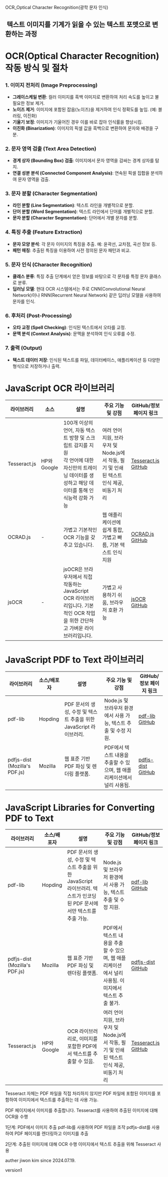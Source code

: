 OCR_Optical Character Recognition(광학 문자 인식)


##  텍스트 이미지를 기계가 읽을 수 있는 텍스트 포맷으로 변환하는 과정



# OCR(Optical Character Recognition) 작동 방식 및 절차

### 1. 이미지 전처리 (Image Preprocessing)
- **그레이스케일 변환**: 컬러 이미지를 흑백 이미지로 변환하여 처리 속도를 높이고 불필요한 정보 제거.
- **노이즈 제거**: 이미지에 포함된 잡음(노이즈)을 제거하여 인식 정확도를 높임. (예: 블러링, 이진화)
- **기울기 보정**: 이미지가 기울어진 경우 이를 바로 잡아 인식률을 향상시킴.
- **이진화 (Binarization)**: 이미지의 픽셀 값을 흑백으로 변환하여 문자와 배경을 구분.

### 2. 문자 영역 검출 (Text Area Detection)
- **경계 상자 (Bounding Box) 검출**: 이미지에서 문자 영역을 감싸는 경계 상자를 탐지.
- **연결 성분 분석 (Connected Component Analysis)**: 연속된 픽셀 집합을 분석하여 문자 영역을 검출.

### 3. 문자 분할 (Character Segmentation)
- **라인 분할 (Line Segmentation)**: 텍스트 라인을 개별적으로 분할.
- **단어 분할 (Word Segmentation)**: 텍스트 라인에서 단어를 개별적으로 분할.
- **문자 분할 (Character Segmentation)**: 단어에서 개별 문자를 분할.

### 4. 특징 추출 (Feature Extraction)
- **문자 모양 분석**: 각 문자 이미지의 특징을 추출. 예: 윤곽선, 교차점, 곡선 정보 등.
- **패턴 매칭**: 추출된 특징을 이용하여 사전 정의된 문자 패턴과 비교.

### 5. 문자 인식 (Character Recognition)
- **클래스 분류**: 특징 추출 단계에서 얻은 정보를 바탕으로 각 문자를 특정 문자 클래스로 분류.
- **딥러닝 모델**: 현대 OCR 시스템에서는 주로 CNN(Convolutional Neural Network)이나 RNN(Recurrent Neural Network) 같은 딥러닝 모델을 사용하여 문자를 인식.

### 6. 후처리 (Post-Processing)
- **오타 교정 (Spell Checking)**: 인식된 텍스트에서 오타를 교정.
- **문맥 분석 (Context Analysis)**: 문맥을 분석하여 인식 오류를 수정.

### 7. 출력 (Output)
- **텍스트 데이터 저장**: 인식된 텍스트를 파일, 데이터베이스, 애플리케이션 등 다양한 형식으로 저장하거나 출력.


# JavaScript OCR 라이브러리

| 라이브러리        | 소스         | 설명                                                                                             | 주요 기능 및 강점                                                | GitHub/정보 페이지 링크                                              |
| ------------ | ---------- | ---------------------------------------------------------------------------------------------- | --------------------------------------------------------- | ------------------------------------------------------------- |
| Tesseract.js | HP와 Google | 100개 이상의 언어, 자동 텍스트 방향 및 스크립트 감지를 지원<br>각 언어에 대한 자신만의 트레이닝 데이터를 생성하고 해당 데이터를 통해 인식능력 강화 가능<br> | 여러 언어 지원, 브라우저 및 Node.js에서 작동, 필기 및 인쇄된 텍스트 인식 제공, 비동기 처리 | [Tesseract.js GitHub](https://github.com/naptha/tesseract.js) |
| OCRAD.js     | -          | 가볍고 기본적인 OCR 기능을 갖추고 있습니다.                                                                     | 웹 애플리케이션에 쉽게 통합, 가볍고 빠름, 기본 텍스트 인식 지원                     | [OCRAD.js GitHub](https://github.com/antimatter15/ocrad.js)   |
| jsOCR        | -          | jsOCR은 브라우저에서 직접 작동하는 JavaScript OCR 라이브러리입니다. 기본적인 OCR 작업을 위한 간단하고 가벼운 라이브러리입니다.              | 가볍고 사용하기 쉬움, 브라우저 호환 가능                                   | [jsOCR GitHub](https://github.com/cdglabs/jsocr)              |



# JavaScript  PDF to Text 라이브러리

| 라이브러리                         | 소스/배포자  | 설명                                            | 주요 기능 및 강점                                  | GitHub/정보 페이지 링크                                       |
| ----------------------------- | ------- | --------------------------------------------- | ------------------------------------------- | ------------------------------------------------------ |
| pdf-lib                       | Hopding | PDF 문서의 생성, 수정 및 텍스트 추출을 위한 JavaScript 라이브러리. | Node.js 및 브라우저 환경에서 사용 가능, 텍스트 추출 및 수정 지원.  | [pdf-lib GitHub](https://github.com/Hopding/pdf-lib)   |
| pdfjs-dist (Mozilla's PDF.js) | Mozilla | 웹 표준 기반 PDF 파싱 및 렌더링 플랫폼.                     | PDF에서 텍스트 내용을 추출할 수 있으며, 웹 애플리케이션에서 널리 사용됨. | [pdfjs-dist GitHub](https://github.com/mozilla/pdf.js) |


# JavaScript Libraries for Converting PDF to Text

| 라이브러리                         | 소스/배포자     | 설명                                                                            | 주요 기능 및 강점                                                   | GitHub/정보 페이지 링크                                              |
| ----------------------------- | ---------- | ----------------------------------------------------------------------------- | ------------------------------------------------------------ | ------------------------------------------------------------- |
| pdf-lib                       | Hopding    | PDF 문서의 생성, 수정 및 텍스트 추출을 위한 JavaScript 라이브러리. 텍스트가 인코딩된 PDF 문서에서만 텍스트를 추출 가능. | Node.js 및 브라우저 환경에서 사용 가능, 텍스트 추출 및 수정 지원.                   | [pdf-lib GitHub](https://github.com/Hopding/pdf-lib)          |
| pdfjs-dist (Mozilla's PDF.js) | Mozilla    | 웹 표준 기반 PDF 파싱 및 렌더링 플랫폼.                                                     | PDF에서 텍스트 내용을 추출할 수 있으며, 웹 애플리케이션에서 널리 사용됨. 이미지에서 텍스트 추출 불가. | [pdfjs-dist GitHub](https://github.com/mozilla/pdf.js)        |
| Tesseract.js                  | HP와 Google | OCR 라이브러리로, 이미지를 포함한 PDF에서 텍스트를 추출할 수 있음.                                     | 여러 언어 지원, 브라우저 및 Node.js에서 작동, 필기 및 인쇄된 텍스트 인식 제공, 비동기 처리    | [Tesseract.js GitHub](https://github.com/naptha/tesseract.js) |




Tesseract 자체는 PDF 파일을 직접 처리하지 않지만 
PDF 파일에 포함된 이미지를 포함하여 이미지에서 텍스트를 추출하는 데 사용 가능.

PDF 페이지에서 이미지를 추출합니다.
Tesseract를 사용하여 추출된 이미지에 대해 OCR을 수행



1단계: PDF에서 이미지 추출
pdf-lib를 사용하여 PDF 파일을 조작
pdfjs-dist를 사용하여 PDF 페이지를 렌더링하고 이미지를 추출



2단계: 추출된 이미지에 대해 OCR 수행
이미지에서 텍스트 추출을 위해 Tesseract 사용




auther jiwon kim
since 2024.07.19.

version1